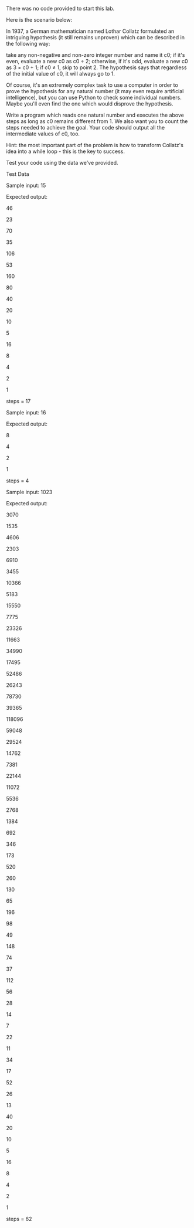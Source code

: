 There was no code provided to start this lab.

Here is the scenario below:

In 1937, a German mathematician named Lothar Collatz formulated an intriguing hypothesis (it still remains unproven) which can be described in the following way:

take any non-negative and non-zero integer number and name it c0;
if it's even, evaluate a new c0 as c0 ÷ 2;
otherwise, if it's odd, evaluate a new c0 as 3 × c0 + 1;
if c0 ≠ 1, skip to point 2.
The hypothesis says that regardless of the initial value of c0, it will always go to 1.

Of course, it's an extremely complex task to use a computer in order to prove the hypothesis for any natural number (it may even require artificial intelligence), but you can use Python to check some individual numbers. Maybe you'll even find the one which would disprove the hypothesis.


Write a program which reads one natural number and executes the above steps as long as c0 remains different from 1. We also want you to count the steps needed to achieve the goal. Your code should output all the intermediate values of c0, too.

Hint: the most important part of the problem is how to transform Collatz's idea into a while loop - this is the key to success.

Test your code using the data we've provided.

Test Data

Sample input: 15

Expected output:

46

23

70

35

106

53

160

80

40

20

10

5

16

8

4

2

1

steps = 17


Sample input: 16

Expected output:

8

4

2

1

steps = 4


Sample input: 1023

Expected output:

3070

1535

4606

2303

6910

3455

10366

5183

15550

7775

23326

11663

34990

17495

52486

26243

78730

39365

118096

59048

29524

14762

7381

22144

11072

5536

2768

1384

692

346

173

520

260

130

65

196

98

49

148

74

37

112

56

28

14

7

22

11

34

17

52

26

13

40

20

10

5

16

8

4

2

1

steps = 62
